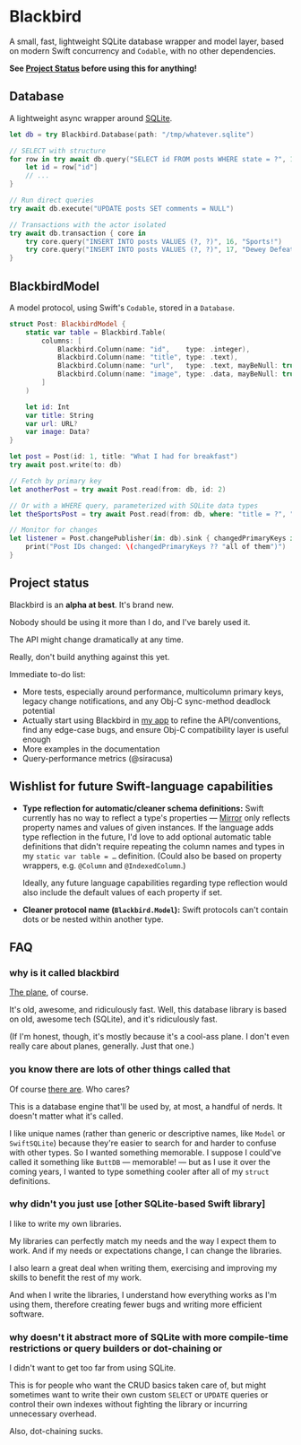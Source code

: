 # Blackbird

A small, fast, lightweight SQLite database wrapper and model layer, based on modern Swift concurrency and `Codable`, with no other dependencies.

__See [Project Status](#project-status) before using this for anything!__

## Database

A lightweight async wrapper around [SQLite](https://www.sqlite.org/).

```swift
let db = try Blackbird.Database(path: "/tmp/whatever.sqlite")

// SELECT with structure
for row in try await db.query("SELECT id FROM posts WHERE state = ?", 1) {
    let id = row["id"]
    // ...
}

// Run direct queries
try await db.execute("UPDATE posts SET comments = NULL")

// Transactions with the actor isolated
try await db.transaction { core in
    try core.query("INSERT INTO posts VALUES (?, ?)", 16, "Sports!")
    try core.query("INSERT INTO posts VALUES (?, ?)", 17, "Dewey Defeats Truman")
}
```

## BlackbirdModel

A model protocol, using Swift's `Codable`, stored in a `Database`.

```swift
struct Post: BlackbirdModel {
    static var table = Blackbird.Table(
        columns: [
            Blackbird.Column(name: "id",    type: .integer),
            Blackbird.Column(name: "title", type: .text),
            Blackbird.Column(name: "url",   type: .text, mayBeNull: true),
            Blackbird.Column(name: "image", type: .data, mayBeNull: true),
        ]
    )

    let id: Int
    var title: String
    var url: URL?
    var image: Data?
}

let post = Post(id: 1, title: "What I had for breakfast")
try await post.write(to: db)

// Fetch by primary key
let anotherPost = try await Post.read(from: db, id: 2)

// Or with a WHERE query, parameterized with SQLite data types
let theSportsPost = try await Post.read(from: db, where: "title = ?", "Sports")

// Monitor for changes
let listener = Post.changePublisher(in: db).sink { changedPrimaryKeys in
    print("Post IDs changed: \(changedPrimaryKeys ?? "all of them")")
}
```

## Project status

Blackbird is an __alpha at best__. It's brand new.

Nobody should be using it more than I do, and I've barely used it.

The API might change dramatically at any time.

Really, don't build anything against this yet.

Immediate to-do list:

* More tests, especially around performance, multicolumn primary keys, legacy change notifications, and any Obj-C sync-method deadlock potential  
* Actually start using Blackbird in [my app](https://overcast.fm/) to refine the API/conventions, find any edge-case bugs, and ensure Obj-C compatibility layer is useful enough
* More examples in the documentation
* Query-performance metrics (@siracusa)

## Wishlist for future Swift-language capabilities

* __Type reflection for automatic/cleaner schema definitions:__ Swift currently has no way to reflect a type's properties — [Mirror](https://developer.apple.com/documentation/swift/mirror) only reflects property names and values of given instances. If the language adds type reflection in the future, I'd love to add optional automatic table definitions that didn't require repeating the column names and types in my `static var table = …` definition. (Could also be based on property wrappers, e.g. `@Column` and `@IndexedColumn`.)

    Ideally, any future language capabilities regarding type reflection would also include the default values of each property if set.

* __Cleaner protocol name (`Blackbird.Model`):__ Swift protocols can't contain dots or be nested within another type.

## FAQ

### why is it called blackbird

[The plane](https://en.wikipedia.org/wiki/Lockheed_SR-71_Blackbird), of course.

It's old, awesome, and ridiculously fast. Well, this database library is based on old, awesome tech (SQLite), and it's ridiculously fast.

(If I'm honest, though, it's mostly because it's a cool-ass plane. I don't even really care about planes, generally. Just that one.)

### you know there are lots of other things called that

Of course [there are](https://en.wikipedia.org/wiki/Blackbird). Who cares?

This is a database engine that'll be used by, at most, a handful of nerds. It doesn't matter what it's called.

I like unique names (rather than generic or descriptive names, like `Model` or `SwiftSQLite`) because they're easier to search for and harder to confuse with other types. So I wanted something memorable. I suppose I could've called it something like `ButtDB` — memorable! — but as I use it over the coming years, I wanted to type something cooler after all of my `struct` definitions.

### why didn't you just use [other SQLite-based Swift library]

I like to write my own libraries.

My libraries can perfectly match my needs and the way I expect them to work. And if my needs or expectations change, I can change the libraries.

I also learn a great deal when writing them, exercising and improving my skills to benefit the rest of my work.

And when I write the libraries, I understand how everything works as I'm using them, therefore creating fewer bugs and writing more efficient software.

### why doesn't it abstract more of SQLite with more compile-time restrictions or query builders or dot-chaining or

I didn't want to get too far from using SQLite.

This is for people who want the CRUD basics taken care of, but might sometimes want to write their own custom `SELECT` or `UPDATE` queries or control their own indexes without fighting the library or incurring unnecessary overhead.

Also, dot-chaining sucks.
